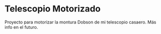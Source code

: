 # Telescopio Motorizado
Proyecto para motorizar la montura Dobson de mi telescopio casaero.
Más info en el futuro.
